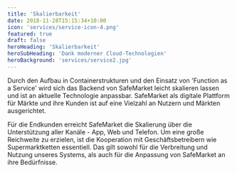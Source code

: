 ```yaml
---
title: 'Skalierbarkeit'
date: 2018-11-28T15:15:34+10:00
icon: 'services/service-icon-4.png'
featured: true
draft: false
heroHeading: 'Skalierbarkeit'
heroSubHeading: 'Dank moderner Cloud-Technologien'
heroBackground: 'services/service2.jpg'
---
```


Durch den Aufbau in Containerstrukturen und den Einsatz von 'Function as a Service' wird sich das Backend von SafeMarket leicht skalieren lassen und ist an aktuelle Technologie anpassbar. SafeMarket als digitale Plattform für Märkte und ihre Kunden ist auf eine Vielzahl an Nutzern und Märkten ausgerichtet. 

Für die Endkunden erreicht SafeMarket die Skalierung über die Unterstützung aller Kanäle  - App, Web und Telefon. Um eine große Reichweite zu erzielen, ist die Kooperation mit Geschäftsbetreibern wie Supermarktketten essentiell. Das gilt sowohl für die Verbreitung und Nutzung unseres Systems, als auch für die Anpassung von SafeMarket an ihre Bedürfnisse.

